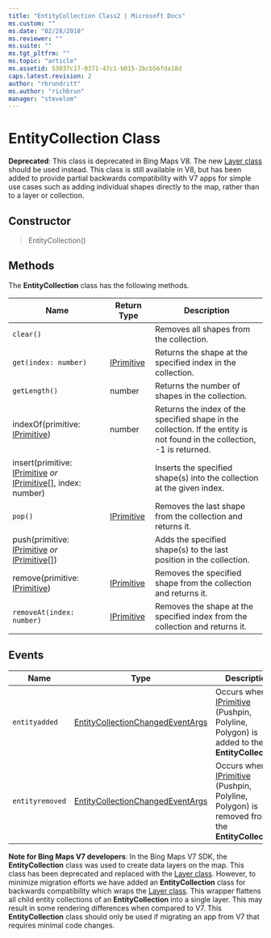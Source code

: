 ```yaml
---
title: "EntityCollection Class2 | Microsoft Docs"
ms.custom: ""
ms.date: "02/28/2018"
ms.reviewer: ""
ms.suite: ""
ms.tgt_pltfrm: ""
ms.topic: "article"
ms.assetid: 53037c17-0371-47c1-b015-2bcb56fda18d
caps.latest.revision: 2
author: "rbrundritt"
ms.author: "richbrun"
manager: "stevelom"
---
```

# EntityCollection Class
**Deprecated**: This class is deprecated in Bing Maps V8. The new [Layer class](../v8-web-control/layer-class.md) should be used instead. This class is still available in V8, but has been added to provide partial backwards compatibility with V7 apps for simple use cases such as adding individual shapes directly to the map, rather than to a layer or collection.

## Constructor

> EntityCollection()

## Methods

The **EntityCollection** class has the following methods.

| Name                                                        | Return Type | Description    |
|-------------------------------------------------------------|-------------|-----------------------------|
| `clear()`                                                     |             | Removes all shapes from the collection.   |
| `get(index: number)`                                          | [IPrimitive](../v8-web-control/iprimitive-class.md)  | Returns the shape at the specified index in the collection.    |
| `getLength()`                                                 | number      | Returns the number of shapes in the collection.                                                                          |
| indexOf(primitive: [IPrimitive](../v8-web-control/iprimitive-class.md))                              | number      | Returns the index of the specified shape in the collection. If the entity is not found in the collection, -1 is returned. |
| insert(primitive: [IPrimitive](../v8-web-control/iprimitive-class.md) _or_ [IPrimitive](../v8-web-control/iprimitive-class.md)\[\], index: number) |             | Inserts the specified shape(s) into the collection at the given index.                                                       |
| `pop()`                                                       | [IPrimitive](../v8-web-control/iprimitive-class.md)  | Removes the last shape from the collection and returns it.                                                                |
| push(primitive: [IPrimitive](../v8-web-control/iprimitive-class.md) _or_ [IPrimitive](../v8-web-control/iprimitive-class.md)\[\])                  |             | Adds the specified shape(s) to the last position in the collection.                                                          |
| remove(primitive: [IPrimitive](../v8-web-control/iprimitive-class.md))                               | [IPrimitive](../v8-web-control/iprimitive-class.md)  | Removes the specified shape from the collection and returns it.                                                           |
| `removeAt(index: number)`                                     | [IPrimitive](../v8-web-control/iprimitive-class.md)  | Removes the shape at the specified index from the collection and returns it.                                              |

## Events

| Name          | Type                             | Description |
|---------------|----------------------------------|-------------|
| `entityadded`   | [EntityCollectionChangedEventArgs](../v8-web-control/entitycollectionchangedeventargs-object.md) | Occurs when an [IPrimitive](../v8-web-control/iprimitive-class.md) (Pushpin, Polyline, Polygon) is added to the **EntityCollection**.|
| `entityremoved` | [EntityCollectionChangedEventArgs](../v8-web-control/entitycollectionchangedeventargs-object.md) | Occurs when an [IPrimitive](../v8-web-control/iprimitive-class.md) (Pushpin, Polyline, Polygon) is removed from the **EntityCollection**. |

**Note for Bing Maps V7 developers**: In the Bing Maps V7 SDK, the **EntityCollection** class was used to create data layers on the map. This class has been deprecated and replaced with the [Layer class](../v8-web-control/layer-class.md). However, to minimize migration efforts we have added an **EntityCollection** class for backwards compatibility which wraps the [Layer class](../v8-web-control/layer-class.md). This wrapper flattens all child entity collections of an **EntityCollection** into a single layer. This may result in some rendering differences when compared to V7. This **EntityCollection** class should only be used if migrating an app from V7 that requires minimal code changes.
